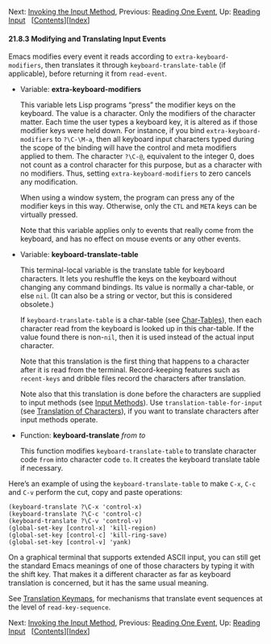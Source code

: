 <!-- This is the GNU Emacs Lisp Reference Manual
corresponding to Emacs version 27.2.

Copyright (C) 1990-1996, 1998-2021 Free Software Foundation,
Inc.

Permission is granted to copy, distribute and/or modify this document
under the terms of the GNU Free Documentation License, Version 1.3 or
any later version published by the Free Software Foundation; with the
Invariant Sections being "GNU General Public License," with the
Front-Cover Texts being "A GNU Manual," and with the Back-Cover
Texts as in (a) below.  A copy of the license is included in the
section entitled "GNU Free Documentation License."

(a) The FSF's Back-Cover Text is: "You have the freedom to copy and
modify this GNU manual.  Buying copies from the FSF supports it in
developing GNU and promoting software freedom." -->

<!-- Created by GNU Texinfo 6.7, http://www.gnu.org/software/texinfo/ -->

Next: [Invoking the Input Method](Invoking-the-Input-Method.html), Previous: [Reading One Event](Reading-One-Event.html), Up: [Reading Input](Reading-Input.html)   \[[Contents](index.html#SEC_Contents "Table of contents")]\[[Index](Index.html "Index")]

#### 21.8.3 Modifying and Translating Input Events

Emacs modifies every event it reads according to `extra-keyboard-modifiers`, then translates it through `keyboard-translate-table` (if applicable), before returning it from `read-event`.

*   Variable: **extra-keyboard-modifiers**

    This variable lets Lisp programs “press” the modifier keys on the keyboard. The value is a character. Only the modifiers of the character matter. Each time the user types a keyboard key, it is altered as if those modifier keys were held down. For instance, if you bind `extra-keyboard-modifiers` to `?\C-\M-a`, then all keyboard input characters typed during the scope of the binding will have the control and meta modifiers applied to them. The character `?\C-@`, equivalent to the integer 0, does not count as a control character for this purpose, but as a character with no modifiers. Thus, setting `extra-keyboard-modifiers` to zero cancels any modification.

    When using a window system, the program can press any of the modifier keys in this way. Otherwise, only the `CTL` and `META` keys can be virtually pressed.

    Note that this variable applies only to events that really come from the keyboard, and has no effect on mouse events or any other events.

<!---->

*   Variable: **keyboard-translate-table**

    This terminal-local variable is the translate table for keyboard characters. It lets you reshuffle the keys on the keyboard without changing any command bindings. Its value is normally a char-table, or else `nil`. (It can also be a string or vector, but this is considered obsolete.)

    If `keyboard-translate-table` is a char-table (see [Char-Tables](Char_002dTables.html)), then each character read from the keyboard is looked up in this char-table. If the value found there is non-`nil`, then it is used instead of the actual input character.

    Note that this translation is the first thing that happens to a character after it is read from the terminal. Record-keeping features such as `recent-keys` and dribble files record the characters after translation.

    Note also that this translation is done before the characters are supplied to input methods (see [Input Methods](Input-Methods.html)). Use `translation-table-for-input` (see [Translation of Characters](Translation-of-Characters.html)), if you want to translate characters after input methods operate.

<!---->

*   Function: **keyboard-translate** *from to*

    This function modifies `keyboard-translate-table` to translate character code `from` into character code `to`. It creates the keyboard translate table if necessary.

Here’s an example of using the `keyboard-translate-table` to make `C-x`, `C-c` and `C-v` perform the cut, copy and paste operations:

    (keyboard-translate ?\C-x 'control-x)
    (keyboard-translate ?\C-c 'control-c)
    (keyboard-translate ?\C-v 'control-v)
    (global-set-key [control-x] 'kill-region)
    (global-set-key [control-c] 'kill-ring-save)
    (global-set-key [control-v] 'yank)

On a graphical terminal that supports extended ASCII input, you can still get the standard Emacs meanings of one of those characters by typing it with the shift key. That makes it a different character as far as keyboard translation is concerned, but it has the same usual meaning.

See [Translation Keymaps](Translation-Keymaps.html), for mechanisms that translate event sequences at the level of `read-key-sequence`.

Next: [Invoking the Input Method](Invoking-the-Input-Method.html), Previous: [Reading One Event](Reading-One-Event.html), Up: [Reading Input](Reading-Input.html)   \[[Contents](index.html#SEC_Contents "Table of contents")]\[[Index](Index.html "Index")]
